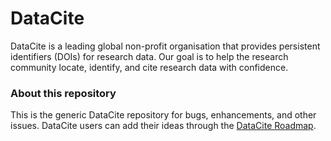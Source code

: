 # DataCite

DataCite is a leading global non-profit organisation that provides persistent identifiers (DOIs) for research data. Our goal is to help the research community locate, identify, and cite research data with confidence.

### About this repository

This is the generic DataCite repository for bugs, enhancements, and other issues. DataCite users can add their ideas through the [DataCite Roadmap](https://datacite.org/roadmap.html).
